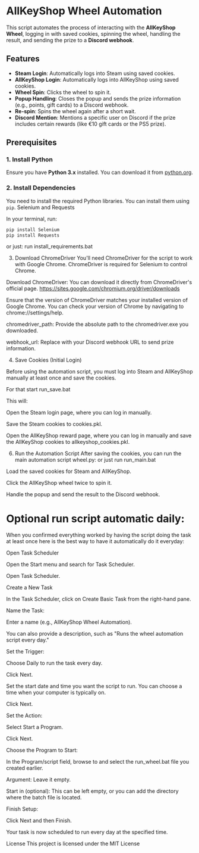 # AllKeyShop Wheel Automation

This script automates the process of interacting with the **AllKeyShop Wheel**, logging in with saved cookies, spinning the wheel, handling the result, and sending the prize to a **Discord webhook**.

## Features
- **Steam Login**: Automatically logs into Steam using saved cookies.
- **AllKeyShop Login**: Automatically logs into AllKeyShop using saved cookies.
- **Wheel Spin**: Clicks the wheel to spin it.
- **Popup Handling**: Closes the popup and sends the prize information (e.g., points, gift cards) to a Discord webhook.
- **Re-spin**: Spins the wheel again after a short wait.
- **Discord Mention**: Mentions a specific user on Discord if the prize includes certain rewards (like €10 gift cards or the PS5 prize).

## Prerequisites

### 1. **Install Python**
Ensure you have **Python 3.x** installed. You can download it from [python.org](https://www.python.org/downloads/).

### 2. **Install Dependencies**
You need to install the required Python libraries. You can install them using `pip`. Selenium and Requests

In your terminal, run:
```bash
pip install Selenium
pip install Requests
```
or just:
run install_requirements.bat

3. Download ChromeDriver
You'll need ChromeDriver for the script to work with Google Chrome. ChromeDriver is required for Selenium to control Chrome.

Download ChromeDriver: You can download it directly from ChromeDriver's official page. https://sites.google.com/chromium.org/driver/downloads

Ensure that the version of ChromeDriver matches your installed version of Google Chrome. You can check your version of Chrome by navigating to chrome://settings/help.

chromedriver_path: Provide the absolute path to the chromedriver.exe you downloaded.

webhook_url: Replace with your Discord webhook URL to send prize information.

4. Save Cookies (Initial Login)

Before using the automation script, you must log into Steam and AllKeyShop manually at least once and save the cookies.

For that start run_save.bat

This will:

Open the Steam login page, where you can log in manually.

Save the Steam cookies to cookies.pkl.

Open the AllKeyShop reward page, where you can log in manually and save the AllKeyShop cookies to allkeyshop_cookies.pkl.

6. Run the Automation Script
After saving the cookies, you can run the main automation script wheel.py:
or just run run_main.bat

Load the saved cookies for Steam and AllKeyShop.

Click the AllKeyShop wheel twice to spin it.

Handle the popup and send the result to the Discord webhook.

# Optional run script automatic daily:
When you confirmed everything worked by having the script doing the task at least once here is the best way to have it automatically do it everyday:

Open Task Scheduler

Open the Start menu and search for Task Scheduler.

Open Task Scheduler.

Create a New Task

In the Task Scheduler, click on Create Basic Task from the right-hand pane.

Name the Task:

Enter a name (e.g., AllKeyShop Wheel Automation).

You can also provide a description, such as "Runs the wheel automation script every day."

Set the Trigger:

Choose Daily to run the task every day.

Click Next.

Set the start date and time you want the script to run. You can choose a time when your computer is typically on.

Click Next.

Set the Action:

Select Start a Program.

Click Next.

Choose the Program to Start:

In the Program/script field, browse to and select the run_wheel.bat file you created earlier.

Argument: Leave it empty.

Start in (optional): This can be left empty, or you can add the directory where the batch file is located.

Finish Setup:

Click Next and then Finish.

Your task is now scheduled to run every day at the specified time.

License
This project is licensed under the MIT License





